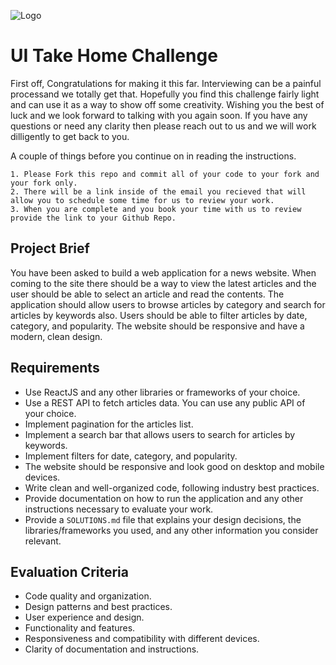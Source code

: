 ![Logo](https://advinow.com/wp-content/uploads/2021/11/AdviNOW_Horizontal_Blk_2_lo-res.png)


# UI Take Home Challenge

First off, Congratulations for making it this far. Interviewing can be a painful processand we totally get that. Hopefully you find this challenge fairly light and can use it as a way to show off some creativity. Wishing you the best of luck and we look forward to talking with you again soon. If you have any questions or need any clarity then please reach out to us and we will work dilligently to get back to you. 

A couple of things before you continue on in reading the instructions. 

    1. Please Fork this repo and commit all of your code to your fork and your fork only. 
    2. There will be a link inside of the email you recieved that will allow you to schedule some time for us to review your work.
    3. When you are complete and you book your time with us to review provide the link to your Github Repo.

## Project Brief

You have been asked to build a web application for a news website. When coming to the site there should be a way to view the latest articles and the user should be able to select an article and read the contents. The application should allow users to browse articles by category and search for articles by keywords also. Users should be able to filter articles by date, category, and popularity. The website should be responsive and have a modern, clean design.


## Requirements

- Use ReactJS and any other libraries or frameworks of your choice.
- Use a REST API to fetch articles data. You can use any public API of your choice.
- Implement pagination for the articles list.
- Implement a search bar that allows users to search for articles by keywords.
- Implement filters for date, category, and popularity.
- The website should be responsive and look good on desktop and mobile devices.
- Write clean and well-organized code, following industry best practices.
- Provide documentation on how to run the application and any other instructions necessary to evaluate your work.
- Provide a `SOLUTIONS.md` file that explains your design decisions, the libraries/frameworks you used, and any other information you consider relevant.


## Evaluation Criteria

- Code quality and organization.
- Design patterns and best practices.
- User experience and design.
- Functionality and features.
- Responsiveness and compatibility with different devices.
- Clarity of documentation and instructions.
